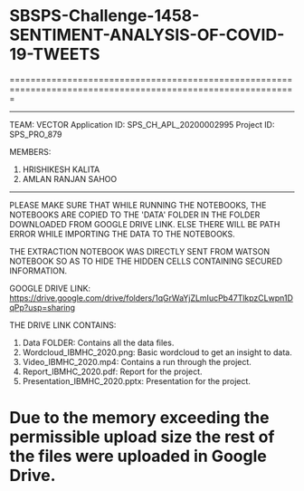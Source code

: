 # SBSPS-Challenge-1458-SENTIMENT-ANALYSIS-OF-COVID-19-TWEETS

=============================================================================================================

---------------------------------------
TEAM: VECTOR
Application ID: SPS_CH_APL_20200002995
Project ID: SPS_PRO_879

MEMBERS:
1) HRISHIKESH KALITA
2) AMLAN RANJAN SAHOO
---------------------------------------

PLEASE MAKE SURE THAT WHILE RUNNING THE NOTEBOOKS, THE NOTEBOOKS ARE COPIED
TO THE 'DATA' FOLDER IN THE FOLDER DOWNLOADED FROM GOOGLE DRIVE LINK.
ELSE THERE WILL BE PATH ERROR WHILE IMPORTING THE DATA TO THE NOTEBOOKS.

THE EXTRACTION NOTEBOOK WAS DIRECTLY SENT FROM WATSON NOTEBOOK SO AS TO
HIDE THE HIDDEN CELLS CONTAINING SECURED INFORMATION.

GOOGLE DRIVE LINK:
https://drive.google.com/drive/folders/1qGrWaYjZLmIucPb47TlkpzCLwpn1DqPp?usp=sharing

THE DRIVE LINK CONTAINS:
1) Data FOLDER: Contains all the data files.
2) Wordcloud_IBMHC_2020.png: Basic wordcloud to get an insight to data.
3) Video_IBMHC_2020.mp4: Contains a run through the project.
4) Report_IBMHC_2020.pdf: Report for the project.
5) Presentation_IBMHC_2020.pptx: Presentation for the project.


Due to the memory exceeding the permissible upload size the rest of the files were  uploaded in Google Drive.
=============================================================================================================

